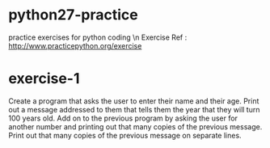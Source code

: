 # python27-practice
practice exercises for python coding \n
Exercise Ref : http://www.practicepython.org/exercise

exercise-1
==========
Create a program that asks the user to enter their name and their age. Print out a message addressed to them that tells them the year that they will turn 100 years old. Add on to the previous program by asking the user for another number and printing out that many copies of the previous message. Print out that many copies of the previous message on separate lines. 
